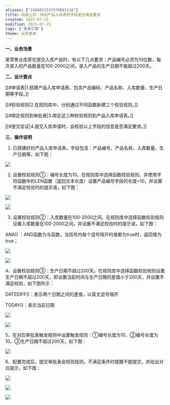```yaml
---
aliases: ["1588821537570881116"]
title: 函数公式：校验产品入库表的字段是否满足要求
created: 2025-07-15
modified: 2025-07-15
tags: ['表单引擎']
theme: 业务表单
---
```


**一、业务场景**

某零售业库房在提交入库产品时，有以下几点要求：产品编号必须为10位数，每次录入的产品数量在100-2000之间，录入产品的生产日期不能超过200天。

**二、设计要点**

[[#申请表|1.搭建产品入库申请表，包含产品编码、产品名称、入库数量、生产日期等字段。]]

[[#校验规则|2.在规则库中，分别通过不同函数新建三个校验规则。]]

[[#绑定规则到审批表|3.绑定这三种校验规则到产品入库申请表。]]

[[#提交验证|4.提交入库申请时，会校验以上字段的信息是否满足要求。]]

**三、操作说明**

1. 已搭建好的产品入库申请表，字段包含：产品编号、产品名称、入库数量、生产日期等，如下图：

![](c482a198d7bd89376595ba882ce3beb7.jpg)

2. 设置校验规则①：编号长度为10。在规则库中选择函数校验规则，并使用字符函数中的LEN函数（返回文本长度）设置产品编号字段的长度=10，并设置不满足校验时的提示语，如下图：

![](5f0cf79496d7a682c67a26ab95a38d4b.jpg)

![](7cb65dd2fcfc533d9b590c1e94a662de.jpg)

3. 设置校验规则②：入库数量在100-2000之间。在规则库中选择函数校验规则设置入库数量在100-2000之间，并设置不满足校验时的提示语，如下图：

ANA() ：AND函数为与函数，当括号内每个逗号隔开的值都为true时，返回值为true；

![](bc072107765b2c949d9c20bdd260a786.jpg)

![](0467630979e287702353787fb7052d95.jpg)

4、设置校验规则③：生产日期不超过200天。在规则库中选择函数校验规则设置生产日期不超过200天，即设置当前时间与生产日期的差值小于200天，并设置不满足校验，如下图所示：

DATEDIFF()：表示两个日期之间的差值，以英文逗号隔开

TODAY()：表示当前日期

![](93b5b5a3d62c35b1b062749388401a7a.jpg)

![](71ce72fa5a48baa1e88d31ecda35d4d8.jpg)

5、在对应审批表触发规则中设置触发规则：①编号长度为10，②编号长度为10，③生产日期不超过200天，如下图：

![](ab8fb392e68410daa73355e615d4c7eb.jpg)

6、配置完成后，提交审批表会校验规则，不满足条件时提醒不能提交，并给出对应提示，如下图：

![](1845cafd7121baaeb5816701c0ec4ff2.jpg)

![](099f6bfc7ddb782affe85e31dd2d6cfd.jpg)

![](1413d129fdbd60976e332f268756eff0.jpg)